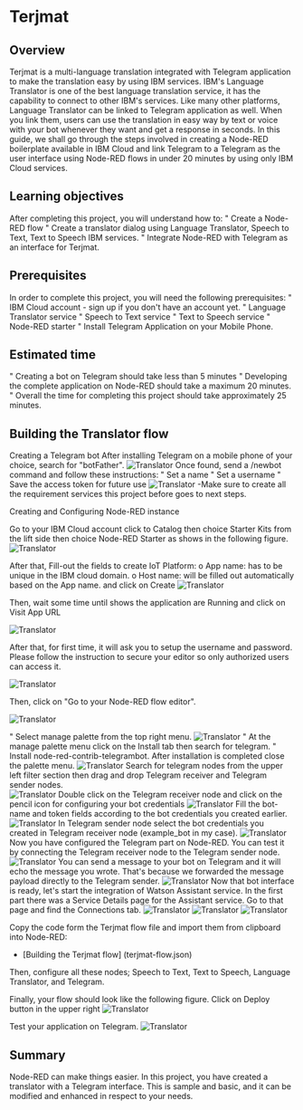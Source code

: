 # Terjmat

## Overview
Terjmat is a multi-language translation integrated with Telegram application to make the translation easy by using IBM services. IBM's Language Translator is one of the best language translation service, it has the capability to connect to other IBM's services. Like many other platforms, Language Translator can be linked to Telegram application as well. When you link them, users can use the translation in easy way by text or voice with your bot whenever they want and get a response in seconds. In this guide, we shall go through the steps involved in creating a Node-RED boilerplate available in IBM Cloud and link Telegram to a Telegram as the user interface using Node-RED flows in under 20 minutes by using only IBM Cloud services.
## Learning objectives
After completing this project, you will understand how to:
"    Create a Node-RED flow
"    Create a translator dialog using Language Translator, Speech to Text, Text to Speech IBM services.
"    Integrate Node-RED with Telegram as an interface for Terjmat. 
## Prerequisites
In order to complete this project, you will need the following prerequisites:
"    IBM Cloud account - sign up if you don't have an account yet.
"    Language Translator service
"    Speech to Text service
"    Text to Speech service
"    Node-RED starter
"    Install Telegram Application on your Mobile Phone.

## Estimated time
"    Creating a bot on Telegram should take less than 5 minutes
"    Developing the complete application on Node-RED should take a maximum 20 minutes.
"    Overall the time for completing this project should take approximately 25 minutes.
## Building the Translator flow
Creating a Telegram bot
After installing Telegram on a mobile phone of your choice, search for "botFather".
![`Translator`](images/1.jpg)
Once found, send a /newbot command and follow these instructions:
"    Set a name
"    Set a username
"    Save the access token for future use
![`Translator`](images/2.jpg)
-Make sure to create all the requirement services this project before goes to next steps.


Creating and Configuring Node-RED instance


Go to your IBM Cloud account click to Catalog then choice Starter Kits from the lift side then choice Node-RED Starter as shows in the following figure.
![`Translator`](images/3.jpg)



After that, Fill-out the fields to create IoT Platform:
o    App name: has to be unique in the IBM cloud domain.
o    Host name: will be filled out automatically based on the App name.
and click on Create 
![`Translator`](images/4.jpg)

Then, wait some time until shows the application are Running and click on Visit App URL

![`Translator`](images/5.jpg)

After that, for first time, it will ask you to setup the username and password. Please follow the instruction to secure your editor so only authorized users can access it. 

![`Translator`](images/6.jpg)

Then, click on "Go to your Node-RED flow editor".

![`Translator`](images/7.jpg)

"    Select manage palette from the top right menu.
![`Translator`](images/8.jpg)
"    At the manage palette menu click on the Install tab then search for telegram.
"    Install node-red-contrib-telegrambot. After installation is completed close the palette menu.
![`Translator`](images/9.jpg)
Search for telegram nodes from the upper left filter section then drag and drop Telegram receiver and Telegram sender nodes.  
![`Translator`](images/10.jpg)
Double click on the Telegram receiver node and click on the pencil icon for configuring your bot credentials
![`Translator`](images/11.jpg)
Fill the bot-name and token fields according to the bot credentials you created earlier.
![`Translator`](images/12.jpg)
In Telegram sender node select the bot credentials you created in Telegram receiver node (example_bot in my case).
![`Translator`](images/13.jpg)
Now you have configured the Telegram part on Node-RED. You can test it by connecting the Telegram receiver node to the Telegram sender node.
![`Translator`](images/14.jpg)
You can send a message to your bot on Telegram and it will echo the message you wrote. That's because we forwarded the message payload directly to the Telegram sender.
![`Translator`](images/15.jpg)
Now that bot interface is ready, let's start the integration of Watson Assistant service. In the first part there was a Service Details page for the Assistant service. Go to that page and find the Connections tab.
![`Translator`](images/16.jpg)
![`Translator`](images/17.jpg)
![`Translator`](images/18.jpg)

Copy the code form the Terjmat flow file and import them from clipboard into Node-RED:
- [Building the Terjmat flow] (terjmat-flow.json)

Then, configure all these nodes; Speech to Text, Text to Speech, Language Translator, and Telegram.

Finally, your flow should look like the following figure. Click on Deploy button in the upper right
![`Translator`](images/19.jpg)




Test your application on Telegram.
![`Translator`](images/20.jpg)

## Summary
Node-RED can make things easier. In this project, you have created a translator with a Telegram interface. This is sample and basic, and it can be modified and enhanced in respect to your needs.
